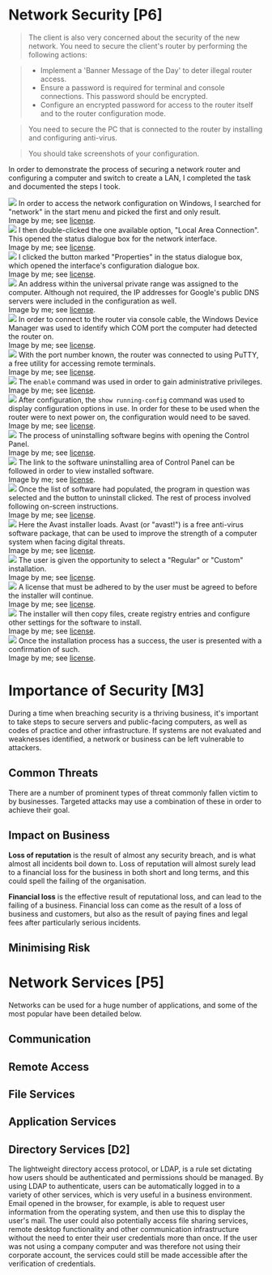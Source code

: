 # Network Security [P6]

> The client is also very concerned about the security of the new network. You need to secure the client's router by performing the following actions:

> * Implement a 'Banner Message of the Day' to deter illegal router access.
> * Ensure a password is required for terminal and console connections. This password should be encrypted.
> * Configure an encrypted password for access to the router itself and to the router configuration mode.

> You need to secure the PC that is connected to the router by installing and configuring anti-virus.

> You should take screenshots of your configuration.

In order to demonstrate the process of securing a network router and configuring a computer and switch to create a LAN, I completed the task and documented the steps I took.

<div class="i">
	<img src="/btec/img/09.3.01.jpg">
	In order to access the network configuration on Windows, I searched for "network" in the start menu and picked the first and only result.
	<div>Image by me; see <a href="/btec/license">license</a>.</div>
</div>
<div class="i">
	<img src="/btec/img/09.3.02.jpg">
	I then double-clicked the one available option, "Local Area Connection". This opened the status dialogue box for the network interface.
	<div>Image by me; see <a href="/btec/license">license</a>.</div>
</div>
<div class="i">
	<img src="/btec/img/09.3.03.jpg">
	I clicked the button marked "Properties" in the status dialogue box, which opened the interface's configuration dialogue box.
	<div>Image by me; see <a href="/btec/license">license</a>.</div>
</div>
<div class="i">
	<img src="/btec/img/09.3.04.jpg">
	An address within the universal private range was assigned to the computer. Although not required, the IP addresses for Google's public DNS servers were included in the configuration as well.
	<div>Image by me; see <a href="/btec/license">license</a>.</div>
</div>
<div class="i">
	<img src="/btec/img/09.3.05.jpg">
	In order to connect to the router via console cable, the Windows Device Manager was used to identify which COM port the computer had detected the router on.
	<div>Image by me; see <a href="/btec/license">license</a>.</div>
</div>
<div class="i">
	<img src="/btec/img/09.3.06.jpg">
	With the port number known, the router was connected to using PuTTY, a free utility for accessing remote terminals.
	<div>Image by me; see <a href="/btec/license">license</a>.</div>
</div>
<div class="i">
	<img src="/btec/img/09.3.07.jpg">
	The <code>enable</code> command was used in order to gain administrative privileges.
	<div>Image by me; see <a href="/btec/license">license</a>.</div>
</div>
<div class="i">
	<img src="/btec/img/09.3.08.png">
	After configuration, the <code>show running-config</code> command was used to display configuration options in use. In order for these to be used when the router were to next power on, the configuration would need to be saved.
	<div>Image by me; see <a href="/btec/license">license</a>.</div>
</div>
<div class="i">
	<img src="/btec/img/09.3.09.png">
	The process of uninstalling software begins with opening the Control Panel.
	<div>Image by me; see <a href="/btec/license">license</a>.</div>
</div>
<div class="i">
	<img src="/btec/img/09.3.10.png">
	The link to the software uninstalling area of Control Panel can be followed in order to view installed software.
	<div>Image by me; see <a href="/btec/license">license</a>.</div>
</div>
<div class="i">
	<img src="/btec/img/09.3.11.png">
	Once the list of software had populated, the program in question was selected and the button to uninstall clicked. The rest of process involved following on-screen instructions.
	<div>Image by me; see <a href="/btec/license">license</a>.</div>
</div>
<div class="i">
	<img src="/btec/img/09.3.12.png">
	Here the Avast installer loads. Avast (or "avast!") is a free anti-virus software package, that can be used to improve the strength of a computer system when facing digital threats.
	<div>Image by me; see <a href="/btec/license">license</a>.</div>
</div>
<div class="i">
	<img src="/btec/img/09.3.13.png">
	The user is given the opportunity to select a "Regular" or "Custom" installation.
	<div>Image by me; see <a href="/btec/license">license</a>.</div>
</div>
<div class="i">
	<img src="/btec/img/09.3.14.png">
	A license that must be adhered to by the user must be agreed to before the installer will continue.
	<div>Image by me; see <a href="/btec/license">license</a>.</div>
</div>
<div class="i">
	<img src="/btec/img/09.3.15.png">
	The installer will then copy files, create registry entries and configure other settings for the software to install.
	<div>Image by me; see <a href="/btec/license">license</a>.</div>
</div>
<div class="i">
	<img src="/btec/img/09.3.16.png">
	Once the installation process has a success, the user is presented with a confirmation of such.
	<div>Image by me; see <a href="/btec/license">license</a>.</div>
</div>

# Importance of Security [M3]

<!-- 800-1200 -->

<!-- > Your client would like you to provide a Security Document, explaining:

> * the types of threats faced by organisations
> * the impact that these threats can have on a business
> * how these risks can be minimised

> You should include examples of real life threats and explain the impact these have had on a business. -->

During a time when breaching security is a thriving business, it's important to take steps to secure servers and public-facing computers, as well as codes of practice and other infrastructure. If systems are not evaluated and weaknesses identified, a network or business can be left vulnerable to attackers.

## Common Threats

There are a number of prominent types of threat commonly fallen victim to by businesses. Targeted attacks may use a combination of these in order to achieve their goal.

## Impact on Business

**Loss of reputation** is the result of almost any security breach, and is what almost all incidents boil down to. Loss of reputation will almost surely lead to a financial loss for the business in both short and long terms, and this could spell the failing of the organisation.

**Financial loss** is the effective result of reputational loss, and can lead to the failing of a business. Financial loss can come as the result of a loss of business and customers, but also as the result of paying fines and legal fees after particularly serious incidents.

## Minimising Risk

# Network Services [P5]

Networks can be used for a huge number of applications, and some of the most popular have been detailed below.

<!-- 1500 -->

<!-- > Put together a report, presentation or leaflet which explains the types of services that can be provided by a network.

> Your section on directory services should be very detailed. You should investigate and evaluate the directory services provided by a server operating system, such as Microsoft Windows 2012 Server's Active Directory. -->

## Communication

## Remote Access

## File Services

## Application Services

## Directory Services [D2]

The lightweight directory access protocol, or LDAP, is a rule set dictating how users should be authenticated and permissions should be managed. By using LDAP to authenticate, users can be automatically logged in to a variety of other services, which is very useful in a business environment. Email opened in the browser, for example, is able to request user information from the operating system, and then use this to display the user's mail. The user could also potentially access file sharing services, remote desktop functionality and other communication infrastructure without the need to enter their user credentials more than once. If the user was not using a company computer and was therefore not using their corporate account, the services could still be made accessible after the verification of credentials.
